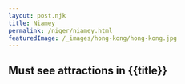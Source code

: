 ```yaml
---
layout: post.njk
title: Niamey
permalink: /niger/niamey.html
featuredImage: /_images/hong-kong/hong-kong.jpg
---
```

## Must see attractions in {{title}}